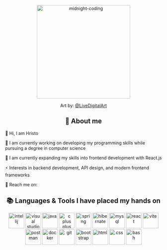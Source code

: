 <div align="center">
    <img height="300" alt="midnight-coding" src="https://github.com/MadForLife/MadForLife/blob/main/workspace-vibe.gif">
    <p>Art by: <a alt="art by @LiveDigitalArt" href="https://x.com/LiveDigitalArt">@LiveDigitalArt</a></p>
  </div>
  
  <h2 align="center">💫 About me</h2>
  
  👋 Hi, I am Hristo
  
  🌱 I am currently working on developing my programming skills while pursuing a degree in computer science
  
  🔭 I am currently expanding my skills into frontend development with React.js
  
  ⚡ Interests in backend development, API design, and modern frontend frameworks 
  
  🌟 Reach me on:
  
  <h2 align="center">📚 Languages & Tools I have placed my hands on</h2>
  <div align="center">
    <img margin="0 2px 0 2px" height="50" alt="intellij" src="https://user-images.githubusercontent.com/25181517/192108890-200809d1-439c-4e23-90d3-b090cf9a4eea.png">
    <img margin="0 2px 0 2px" height="50" alt="visual studio code" src="https://user-images.githubusercontent.com/25181517/192108891-d86b6220-e232-423a-bf5f-90903e6887c3.png">
    <img margin="0 2px 0 2px" height="50 "alt="java" src="https://user-images.githubusercontent.com/25181517/117201156-9a724800-adec-11eb-9a9d-3cd0f67da4bc.png">
    <img margin="0 2px 0 2px" height="50" alt="c plus plus" src="https://user-images.githubusercontent.com/25181517/192106073-90fffafe-3562-4ff9-a37e-c77a2da0ff58.png">
    <img margin="0 2px 0 2px" height="50" alt="spring" src="https://user-images.githubusercontent.com/25181517/117201470-f6d56780-adec-11eb-8f7c-e70e376cfd07.png">
    <img margin="0 2px 0 2px" height="50" alt="hibernate" src="https://user-images.githubusercontent.com/25181517/117207493-49665200-adf4-11eb-808e-a9c0fcc2a0a0.png">
    <img margin="0 2px 0 2px" height="50" alt="mysql" src="https://user-images.githubusercontent.com/25181517/183896128-ec99105a-ec1a-4d85-b08b-1aa1620b2046.png">  
    <img margin="0 2px 0 2px" height="50" alt="react" src="https://user-images.githubusercontent.com/25181517/183897015-94a058a6-b86e-4e42-a37f-bf92061753e5.png">
    <img margin="0 2px 0 2px" height="50" alt="vite" src="https://github-production-user-asset-6210df.s3.amazonaws.com/62091613/261395532-b40892ef-efb8-4b0e-a6b5-d1cfc2f3fc35.png">
    <img margin="0 2px 0 2px" height="50" alt="postman" src="https://user-images.githubusercontent.com/25181517/192109061-e138ca71-337c-4019-8d42-4792fdaa7128.png">
    <img margin="0 2px 0 2px" height="50" alt="docker" src="https://user-images.githubusercontent.com/25181517/117207330-263ba280-adf4-11eb-9b97-0ac5b40bc3be.png">
    <img margin="0 2px 0 2px" height="50" alt="git" src="https://user-images.githubusercontent.com/25181517/192108372-f71d70ac-7ae6-4c0d-8395-51d8870c2ef0.png">
    <img margin="0 2px 0 2px" height="50" alt="bootstrap" src="https://user-images.githubusercontent.com/25181517/183898054-b3d693d4-dafb-4808-a509-bab54cf5de34.png">
    <img margin="0 2px 0 2px" height="50" alt="html" src="https://user-images.githubusercontent.com/25181517/192158954-f88b5814-d510-4564-b285-dff7d6400dad.png">
    <img margin="0 2px 0 2px" height="50" alt="css" src="https://user-images.githubusercontent.com/25181517/183898674-75a4a1b1-f960-4ea9-abcb-637170a00a75.png">
    <img margin="0 2px 0 2px" height="50"height="50" alt="bash" src="https://user-images.githubusercontent.com/25181517/192158606-7c2ef6bd-6e04-47cf-b5bc-da2797cb5bda.png">
  
  </div>
  

